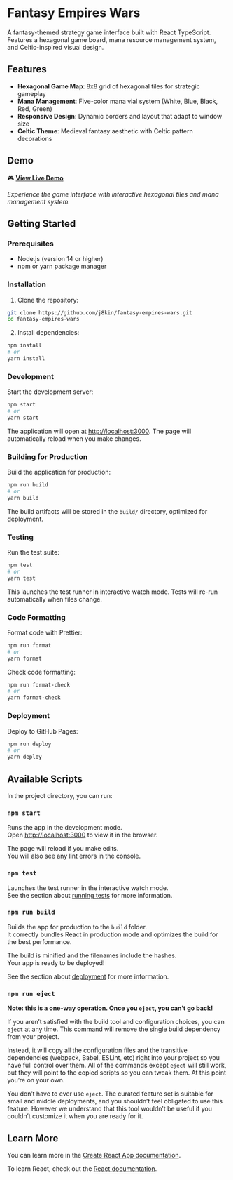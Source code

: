 # Fantasy Empires Wars

A fantasy-themed strategy game interface built with React TypeScript. Features a hexagonal game board, mana resource management system, and Celtic-inspired visual design.

## Features

- **Hexagonal Game Map**: 8x8 grid of hexagonal tiles for strategic gameplay
- **Mana Management**: Five-color mana vial system (White, Blue, Black, Red, Green)
- **Responsive Design**: Dynamic borders and layout that adapt to window size
- **Celtic Theme**: Medieval fantasy aesthetic with Celtic pattern decorations

## Demo

🎮 **[View Live Demo](https://j8kin.github.io/fantasy-empires-wars)**

_Experience the game interface with interactive hexagonal tiles and mana management system._

## Getting Started

### Prerequisites

- Node.js (version 14 or higher)
- npm or yarn package manager

### Installation

1. Clone the repository:

```bash
git clone https://github.com/j8kin/fantasy-empires-wars.git
cd fantasy-empires-wars
```

2. Install dependencies:

```bash
npm install
# or
yarn install
```

### Development

Start the development server:

```bash
npm start
# or
yarn start
```

The application will open at [http://localhost:3000](http://localhost:3000). The page will automatically reload when you make changes.

### Building for Production

Build the application for production:

```bash
npm run build
# or
yarn build
```

The build artifacts will be stored in the `build/` directory, optimized for deployment.

### Testing

Run the test suite:

```bash
npm test
# or
yarn test
```

This launches the test runner in interactive watch mode. Tests will re-run automatically when files change.

### Code Formatting

Format code with Prettier:

```bash
npm run format
# or
yarn format
```

Check code formatting:

```bash
npm run format-check
# or
yarn format-check
```

### Deployment

Deploy to GitHub Pages:

```bash
npm run deploy
# or
yarn deploy
```

## Available Scripts

In the project directory, you can run:

### `npm start`

Runs the app in the development mode.\
Open [http://localhost:3000](http://localhost:3000) to view it in the browser.

The page will reload if you make edits.\
You will also see any lint errors in the console.

### `npm test`

Launches the test runner in the interactive watch mode.\
See the section about [running tests](https://facebook.github.io/create-react-app/docs/running-tests) for more information.

### `npm run build`

Builds the app for production to the `build` folder.\
It correctly bundles React in production mode and optimizes the build for the best performance.

The build is minified and the filenames include the hashes.\
Your app is ready to be deployed!

See the section about [deployment](https://facebook.github.io/create-react-app/docs/deployment) for more information.

### `npm run eject`

**Note: this is a one-way operation. Once you `eject`, you can’t go back!**

If you aren’t satisfied with the build tool and configuration choices, you can `eject` at any time. This command will remove the single build dependency from your project.

Instead, it will copy all the configuration files and the transitive dependencies (webpack, Babel, ESLint, etc) right into your project so you have full control over them. All of the commands except `eject` will still work, but they will point to the copied scripts so you can tweak them. At this point you’re on your own.

You don’t have to ever use `eject`. The curated feature set is suitable for small and middle deployments, and you shouldn’t feel obligated to use this feature. However we understand that this tool wouldn’t be useful if you couldn’t customize it when you are ready for it.

## Learn More

You can learn more in the [Create React App documentation](https://facebook.github.io/create-react-app/docs/getting-started).

To learn React, check out the [React documentation](https://reactjs.org/).
